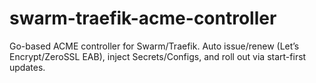 # swarm-traefik-acme-controller
Go-based ACME controller for Swarm/Traefik. Auto issue/renew (Let’s Encrypt/ZeroSSL EAB), inject Secrets/Configs, and roll out via start-first updates.
